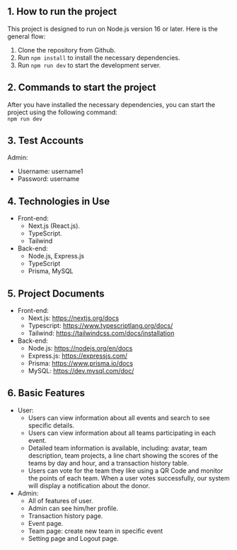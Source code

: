 ## **1. How to run the project**
This project is designed to run on Node.js version 16 or later. 
Here is the general flow:
1. Clone the repository from Github.
2. Run ```npm install``` to install the necessary dependencies.
3. Run ```npm run dev``` to start the development server.
## **2. Commands to start the project**
After you have installed the necessary dependencies, you can start the project using the following command: <br/>
```npm run dev```
## **3. Test Accounts**
Admin:
- Username: username1
- Password: username
## **4. Technologies in Use**
- Front-end:  
    - Next.js (React.js).
    - TypeScript.
    - Tailwind
- Back-end: 
    - Node.js, Express.js
    - TypeScript
    - Prisma, MySQL
## **5. Project Documents**
- Front-end: 
    - Next.js: https://nextjs.org/docs
    - Typescript: https://www.typescriptlang.org/docs/
    - Tailwind: https://tailwindcss.com/docs/installation
- Back-end:
    - Node.js: https://nodejs.org/en/docs
    - Express.js: https://expressjs.com/
    - Prisma: https://www.prisma.io/docs
    - MySQL: https://dev.mysql.com/doc/
## **6. Basic Features**
- User: 
    - Users can view information about all events and search to see specific details.
    - Users can view information about all teams participating in each event.
    - Detailed team information is available, including: avatar, team description, team projects, a line chart showing the scores of the teams by day and hour, and a transaction history table.
    - Users can vote for the team they like using a QR Code and monitor the points of each team. When a user votes successfully, our system will display a notification about the donor.
- Admin: 
    - All of features of user.
    - Admin can see him/her profile.
    - Transaction history page.
    - Event page.
    - Team page: create new team in specific event
    - Setting page and Logout page.
